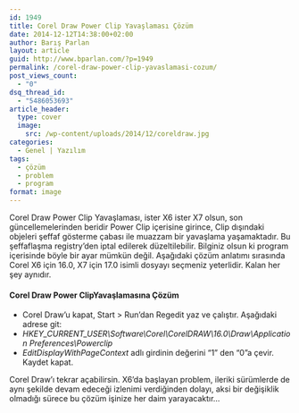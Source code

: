 ```yaml
---
id: 1949
title: Corel Draw Power Clip Yavaşlaması Çözüm
date: 2014-12-12T14:38:00+02:00
author: Barış Parlan
layout: article
guid: http://www.bparlan.com/?p=1949
permalink: /corel-draw-power-clip-yavaslamasi-cozum/
post_views_count:
  - "0"
dsq_thread_id:
  - "5486053693"
article_header:
  type: cover
  image:
    src: /wp-content/uploads/2014/12/coreldraw.jpg
categories:
  - Genel | Yazılım
tags:
  - çözüm
  - problem
  - program
format: image
---
```


Corel Draw Power Clip Yavaşlaması, ister X6 ister X7 olsun, son güncellemelerinden beridir Power Clip içerisine girince, Clip dışındaki objeleri şeffaf gösterme çabası ile muazzam bir yavaşlama yaşamaktadır. Bu şeffaflaşma registry&#8217;den iptal edilerek düzeltilebilir. Bilginiz olsun ki program içerisinde böyle bir ayar mümkün değil. Aşağıdaki çözüm anlatımı sırasında Corel X6 için 16.0, X7 için 17.0 isimli dosyayı seçmeniz yeterlidir. Kalan her şey aynıdır.

#### Corel Draw Power ClipYavaşlamasına Çözüm

  * Corel Draw&#8217;u kapat, Start > Run&#8217;dan Regedit yaz ve çalıştır. Aşağıdaki adrese git:
  * _HKEY\_CURRENT\_USER\Software\Corel\CorelDRAW\16.0\Draw\Application Preferences\Powerclip_
  * _EditDisplayWithPageContext_ adlı girdinin değerini “1” den “0”a çevir. Kaydet kapat.

Corel Draw&#8217;ı tekrar açabilirsin. X6&#8217;da başlayan problem, ileriki sürümlerde de aynı şekilde devam edeceği izlenimi verdiğinden dolayı, aksi bir değişiklik olmadığı sürece bu çözüm işinize her daim yarayacaktır&#8230;
